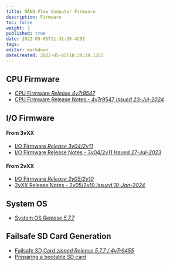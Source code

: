 ```yaml
---
title: NÅNO Flow Computer Firmware
description: Firmware
toc: false
weight: 3
published: true
date: 2022-05-05T11:31:35.429Z
tags: 
editor: markdown
dateCreated: 2022-05-05T10:38:19.135Z
---
```


## CPU Firmware
- <a href="/nano/firmware/CPU_4v7r9547-R.zip" download>CPU Firmware *Release 4v7r9547*</a>
- [CPU Firmware Release Notes - 4v7r9547 *Issued 23-Jul-2024*](</nano/firmware/CPU_Firmware_ChangeLog_2024-07-23.pdf>)

## I/O Firmware
#### From 3vXX
- <a href="/nano/firmware/IO_3v04_2v11.rbf" download>I/O Firmware *Release 3v04/2v11*</a>
- [I/O Firmware Release Notes - 3v04/2v11 *Issued 27-Jul-2023*](</nano/firmware/IO_Firmware_3vXX_ChangeLog_2023-07-27.pdf>)
#### From 2vXX
- <a href="/nano/firmware/IO_2v05_2v10.rbf" download>I/O Firmware *Release 2v05/2v10*</a>
- [2vXX Release Notes - 2v05/2v10 *Issued 19-Jan-2024*](</nano/firmware/IO_Firmware_2vXX_ChangeLog_2024-01-19.pdf>)

## System OS
- <a href="/nano/firmware/CPU_4vX_SystemOS_5.7.7.zip" download>System OS *Release 5.7.7*</a>

## Failsafe SD Card Generation
- <a href="/nano/firmware/Failsafe 5.7.7 4v7r9455-R.zip" download>Failsafe SD Card *zipped* *Release 5.7.7 / 4v7r9455*</a>
- [Preparing a bootable SD card](</nano/firmware/Preparing_bootable_SD_card.pdf>)
